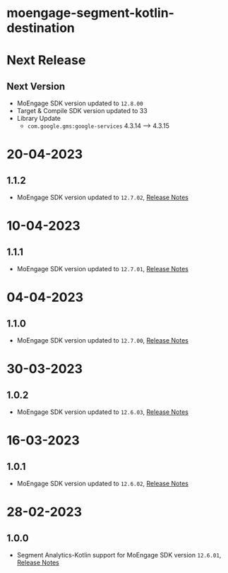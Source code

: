 # moengage-segment-kotlin-destination

# Next Release

## Next Version
- MoEngage SDK version updated to `12.8.00`
- Target & Compile SDK version updated to 33
- Library Update
  - `com.google.gms:google-services` 4.3.14 --> 4.3.15

# 20-04-2023

## 1.1.2
- MoEngage SDK version updated to `12.7.02`, [Release Notes](https://developers.moengage.com/hc/en-us/articles/4403896795540#20-04-2023-0-0)

# 10-04-2023

## 1.1.1
- MoEngage SDK version updated to `12.7.01`, [Release Notes](https://developers.moengage.com/hc/en-us/articles/4403896795540#10-04-2023-0-0)

# 04-04-2023

## 1.1.0
- MoEngage SDK version updated to `12.7.00`, [Release Notes](https://developers.moengage.com/hc/en-us/articles/4403896795540#04-04-2023-0-0)

# 30-03-2023

## 1.0.2
-  MoEngage SDK version updated to `12.6.03`, [Release Notes](https://developers.moengage.com/hc/en-us/articles/4403896795540#30-03-2023-0-0)

# 16-03-2023

## 1.0.1
- MoEngage SDK version updated to `12.6.02`, [Release Notes](https://developers.moengage.com/hc/en-us/articles/4403896795540-Changelog#16-03-2023-0-0)

# 28-02-2023

## 1.0.0
- Segment Analytics-Kotlin support for MoEngage SDK version `12.6.01`, [Release Notes](https://developers.moengage.com/hc/en-us/articles/4403896795540#14-02-2023-0-0)
